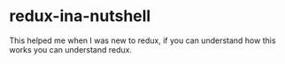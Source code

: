 # redux-ina-nutshell

This helped me when I was new to redux, if you can understand how this works you can understand redux.